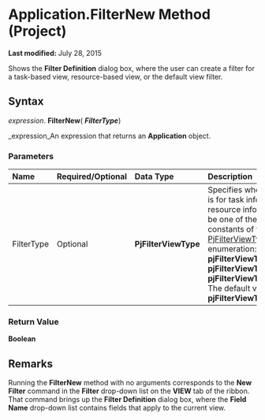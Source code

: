 
# Application.FilterNew Method (Project)

 **Last modified:** July 28, 2015

Shows the  **Filter Definition** dialog box, where the user can create a filter for a task-based view, resource-based view, or the default view filter.

## Syntax

 _expression_. **FilterNew**( **_FilterType_**)

 _expression_An expression that returns an  **Application** object.


### Parameters



|**Name**|**Required/Optional**|**Data Type**|**Description**|
|:-----|:-----|:-----|:-----|
|FilterType|Optional| **PjFilterViewType**|Specifies whether the filter is for task information or resource information. Can be one of the following constants of the  ** [PjFilterViewType](07a8673c-cfe4-38bd-2827-460ed9b2026d.md)** enumeration: **pjFilterViewTypeResource**,  **pjFilterViewTypeTask**, or  **pjFilterViewTypeUseView**. The default value is  **pjFilterViewTypeUseView**.|

### Return Value

 **Boolean**


## Remarks

Running the  **FilterNew** method with no arguments corresponds to the **New Filter** command in the **Filter** drop-down list on the **VIEW** tab of the ribbon. That command brings up the **Filter Definition** dialog box, where the **Field Name** drop-down list contains fields that apply to the current view.


